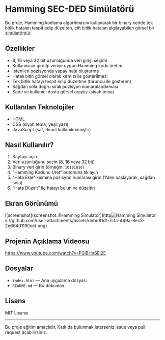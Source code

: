 # Hamming SEC-DED Simülatörü

Bu proje, Hamming kodlama algoritmasını kullanarak bir binary veride tek bitlik hataları tespit edip düzelten, çift bitlik hataları algılayabilen görsel bir simülatördür.

## Özellikler

- 8, 16 veya 32 bit uzunluğunda veri girişi seçimi
- Kullanıcının girdiği veriye uygun Hamming kodu üretimi
- İstenilen pozisyonda yapay hata oluşturma
- Hatalı bitin görsel olarak kırmızı ile gösterilmesi
- Tek bitlik hatayı tespit edip düzeltme (turuncu ile gösterim)
- Sağdan sola doğru sıralı pozisyon numaralandırması
- Sade ve kullanıcı dostu görsel arayüz (siyah tema)

##  Kullanılan Teknolojiler

- HTML
- CSS (siyah tema, yeşil yazı)
- JavaScript (saf, React kullanılmamıştır)

## Nasıl Kullanılır?

1. Sayfayı açın
2. Veri uzunluğunu seçin (8, 16 veya 32 bit)
3. Binary veri girin (örneğin: `10101010`)
4. “Hamming Kodunu Üret” butonuna tıklayın
5. “Hata Ekle” kısmına pozisyon numarası girin (1’den başlayarak, sağdan sola)
6. “Hata Düzelt” ile hatayı bulun ve düzeltin

##  Ekran Görünümü

![screenshot](screenshot.![Hamming Simulator](http![Hamming Simulator](https://github.com/user-attachments/assets/f2837e5b-e8f6-4b9f-94a3-9e7d7a3963d1)
s://github.com/user-attachments/assets/debd81d1-7cfa-449a-8ec3-2e664d1190ce)
png)
## Projenin Açıklama Videosu
https://www.youtube.com/watch?v=FQlBHn6Ei2E

## Dosyalar

- `index.html` — Ana uygulama dosyası
- `README.md` — Bu döküman

## Lisans

MIT Lisansı

---

Bu proje eğitim amaçlıdır. Katkıda bulunmak isterseniz issue veya pull request açabilirsiniz.
